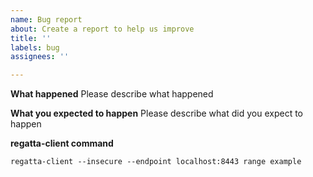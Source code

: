 ```yaml
---
name: Bug report
about: Create a report to help us improve
title: ''
labels: bug
assignees: ''

---
```


**What happened**
Please describe what happened

**What you expected to happen**
Please describe what did you expect to happen

**regatta-client command**
```
regatta-client --insecure --endpoint localhost:8443 range example
```
